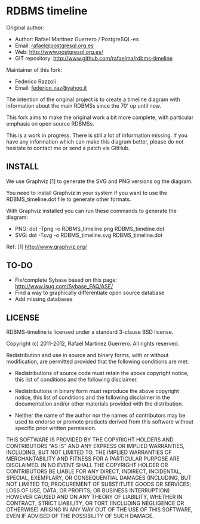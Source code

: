 RDBMS timeline
==============

Original author:
* Author: Rafael Martinez Guerrero / PostgreSQL-es
* Email: rafael@postgresql.org.es
* Web: http://www.postgresql.org.es/
* GIT repository: http://www.github.com/rafaelma/rdbms-timeline

Maintainer of this fork:
* Federico Razzoli
* Email: federico_raz@yahoo.it

The intention of the original project is to create a timeline diagram with
information about the main RDBMSs since the 70' up until now.

This fork aims to make the original work a bit more complete, with
particular emphasis on open source RDBMSs.

This is a work in progress. There is still a lot of information
missing. If you have any information which can make this diagram
better, please do not hesitate to contact me or send a patch via
GitHub.


INSTALL
-------

We use Graphviz [1] to generate the SVG and PNG versions og the
diagram.

You need to install Graphviz in your system if you want to use the
RDBMS_timeline.dot file to generate other formats.

With Graphviz installed you can run these commands to generate the
diagram:

* PNG: dot -Tpng -o RDBMS_timeline.png RDBMS_timeline.dot
* SVG: dot -Tsvg -o RDBMS_timeline.svg RDBMS_timeline.dot 

Ref:
[1] http://www.graphviz.org/


TO-DO
-----

* Fix/complete Sybase based on this page: http://www.isug.com/Sybase_FAQ/ASE/
* Find a way to graphically differentiate open source database
* Add missing databases


LICENSE
-------

RDBMS-timeline is licensed under a standard 3-clause BSD license.

Copyright (c) 2011-2012, Rafael Martinez Guerrero. All rights reserved.

Redistribution and use in source and binary forms, with or without
modification, are permitted provided that the following conditions are
met:

 * Redistributions of source code must retain the above copyright
   notice, this list of conditions and the following disclaimer.

 * Redistributions in binary form must reproduce the above copyright
   notice, this list of conditions and the following disclaimer in the
   documentation and/or other materials provided with the
   distribution.
    
 * Neither the name of the author nor the names of contributors may be
   used to endorse or promote products derived from this software
   without specific prior written permission.

THIS SOFTWARE IS PROVIDED BY THE COPYRIGHT HOLDERS AND CONTRIBUTORS
"AS IS" AND ANY EXPRESS OR IMPLIED WARRANTIES, INCLUDING, BUT NOT
LIMITED TO, THE IMPLIED WARRANTIES OF MERCHANTABILITY AND FITNESS FOR
A PARTICULAR PURPOSE ARE DISCLAIMED. IN NO EVENT SHALL THE COPYRIGHT
HOLDER OR CONTRIBUTORS BE LIABLE FOR ANY DIRECT, INDIRECT, INCIDENTAL,
SPECIAL, EXEMPLARY, OR CONSEQUENTIAL DAMAGES (INCLUDING, BUT NOT
LIMITED TO, PROCUREMENT OF SUBSTITUTE GOODS OR SERVICES; LOSS OF USE,
DATA, OR PROFITS; OR BUSINESS INTERRUPTION) HOWEVER CAUSED AND ON ANY
THEORY OF LIABILITY, WHETHER IN CONTRACT, STRICT LIABILITY, OR TORT
(INCLUDING NEGLIGENCE OR OTHERWISE) ARISING IN ANY WAY OUT OF THE USE
OF THIS SOFTWARE, EVEN IF ADVISED OF THE POSSIBILITY OF SUCH DAMAGE.

